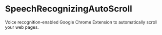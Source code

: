 # SpeechRecognizingAutoScroll
Voice recognition-enabled Google Chrome Extension to automatically scroll your web pages.
